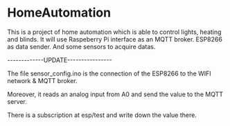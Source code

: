 # HomeAutomation
This is a project of home automation which is able to control lights, heating and blinds.
It will use Raspeberry Pi interface as an MQTT broker.
ESP8266 as data sender.
And some sensors to acquire datas.

-------------UPDATE----------------

The file sensor_config.ino is the connection of the ESP8266 to the WIFI network & MQTT broker.

Moreover, it reads an analog input from A0 and send the value to the MQTT server.

There is a subscription at esp/test and write down the value there.
